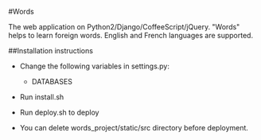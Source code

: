 #Words

The web application on Python2/Django/CoffeeScript/jQuery.
"Words" helps to learn foreign words. English and French languages are supported.

##Installation instructions

* Change the following variables in settings.py:
    * DATABASES

* Run install.sh
* Run deploy.sh to deploy 
* You can delete words_project/static/src directory before deployment.
